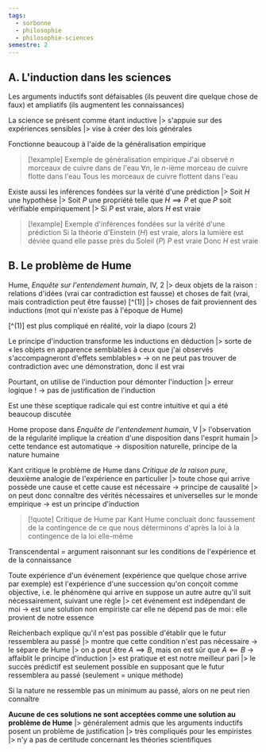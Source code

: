 ```yaml
---
tags:
  - sorbonne
  - philosophie
  - philosophie-sciences
semestre: 2
---
```

## A. L'induction dans les sciences
Les arguments inductifs sont défaisables (ils peuvent dire quelque chose de faux) et ampliatifs (ils augmentent les connaissances)

La science se présent comme étant inductive
|> s'appuie sur des expériences sensibles
|> vise à créer des lois générales

Fonctionne beaucoup à l'aide de la généralisation empirique

> [!example] Exemple de généralisation empirique
> J'ai observé $n$ morceaux de cuivre dans de l'eau
> $\forall n$, le $n$-ième morceau de cuivre flotte dans l'eau
> Tous les morceaux de cuivre flottent dans l'eau

Existe aussi les inférences fondées sur la vérité d'une prédiction
|> Soit $H$ une hypothèse
|> Soit $P$ une propriété telle que $H\implies P$ et que $P$ soit vérifiable empiriquement
|> Si $P$ est vraie, alors $H$ est vraie

> [!example] Exemple d'inférences fondées sur la vérité d'une prédiction
> Si la théorie d'Einstein ($H$) est vraie, alors la lumière est déviée quand elle passe près du Soleil ($P$)
> $P$ est vraie
> Donc $H$ est vraie
## B. Le problème de Hume
Hume, _Enquête sur l'entendement humain_, IV, 2
|> deux objets de la raison : relations d'idées (vrai car contradiction est fausse) et choses de fait (vrai, mais contradiction peut être fausse) [^(1)]
|> choses de fait proviennent des inductions (mot qui n'existe pas à l'époque de Hume)

[^(1)] est plus compliqué en réalité, voir la diapo (cours 2)

Le principe d'induction transforme les inductions en déduction
|> sorte de « les objets en apparence semblables à ceux que j'ai observés s'accompagneront d'effets semblables »
-> on ne peut pas trouver de contradiction avec une démonstration, donc il est vrai

Pourtant, on utilise de l'induction pour démonter l'induction
|> erreur logique !
-> pas de justification de l'induction

Est une thèse sceptique radicale qui est contre intuitive et qui a été beaucoup discutée

Home propose dans _Enquête de l'entendement humain_, V 
|> l'observation de la régularité implique la création d'une disposition dans l'esprit humain
|> cette tendance est automatique
-> disposition naturelle, principe de la nature humaine

Kant critique le problème de Hume dans _Critique de la raison pure_, deuxième analogie de l'expérience en particulier
|> toute chose qui arrive possède une cause et cette cause est nécessaire -> principe de causalité
|> on peut donc connaître des vérités nécessaires et universelles sur le monde empirique
-> est un principe d'induction

> [!quote] Critique de Hume par Kant
> Hume concluait donc faussement de la contingence de ce que nous déterminons d'après la loi à la contingence de la loi elle-même

Transcendental = argument raisonnant sur les conditions de l'expérience et de la connaissance

Toute expérience d'un événement (expérience que quelque chose arrive par exemple) est l'expérience d'une succession qu'on conçoit comme objective, i.e. le phénomène qui arrive en suppose un autre autre qu'il suit nécessairement, suivant une règle
|> cet événement est indépendant de moi
-> est une solution non empiriste car elle ne dépend pas de moi : elle provient de notre essence

Reichenbach explique qu'il n'est pas possible d'établir que le futur ressemblera au passé
|> montre que cette condition n'est pas nécessaire -> le sépare de Hume
|> on a peut être $A\implies B$, mais on est sûr que $A\impliedby B$
-> affaiblit le principe d'induction
|> est pratique et est notre meilleur pari
|> le succès prédictif est seulement possible en supposant que le futur ressemblera au passé (seulement = unique méthode)

Si la nature ne ressemble pas un minimum au passé, alors on ne peut rien connaître

**Aucune de ces solutions ne sont acceptées comme une solution au problème de Hume**
|> généralement admis que les arguments inductifs posent un problème de justification
|> très compliqués pour les empiristes
|> n'y a pas de certitude concernant les théories scientifiques